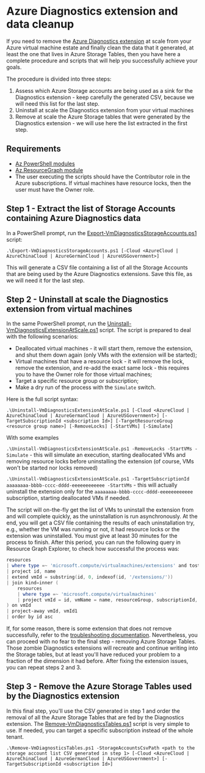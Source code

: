 # Azure Diagnostics extension and data cleanup

If you need to remove the [Azure Diagnostics extension](https://docs.microsoft.com/en-us/azure/azure-monitor/platform/diagnostics-extension-overview) at scale from your Azure virtual machine estate and finally clean the data that it generated, at least the one that lives in Azure Storage Tables, then you have here a complete procedure and scripts that will help you successfully achieve your goals.

The procedure is divided into three steps:

1. Assess which Azure Storage accounts are being used as a sink for the Diagnostics extension - keep carefully the generated CSV, because we will need this list for the last step.
2. Uninstall at scale the Diagnostics extension from your virtual machines
3. Remove at scale the Azure Storage tables that were generated by the Diagnostics extension - we will use here the list extracted in the first step.

## Requirements

* [Az PowerShell modules](https://docs.microsoft.com/en-us/powershell/azure/install-Az-ps)
* [Az.ResourceGraph module](https://docs.microsoft.com/en-us/azure/governance/resource-graph/first-query-powershell#add-the-resource-graph-module)
* The user executing the scripts should have the Contributor role in the Azure subscriptions. If virtual machines have resource locks, then the user must have the Owner role.

## Step 1 - Extract the list of Storage Accounts containing Azure Diagnostics data

In a PowerShell prompt, run the [Export-VmDiagnosticsStorageAccounts.ps1](Export-VmDiagnosticsStorageAccounts.ps1) script:

`.\Export-VmDiagnosticsStorageAccounts.ps1 [-Cloud <AzureCloud | AzureChinaCloud | AzureGermanCloud | AzureUSGovernment>]`

This will generate a CSV file containing a list of all the Storage Accounts that are being used by the Azure Diagnostics extensions. Save this file, as we will need it for the last step.

## Step 2 - Uninstall at scale the Diagnostics extension from virtual machines

In the same PowerShell prompt, run the [Uninstall-VmDiagnosticsExtensionAtScale.ps1](Uninstall-VmDiagnosticsExtensionAtScale.ps1) script. The script is prepared to deal with the following scenarios:

* Deallocated virtual machines - it will start them, remove the extension, and shut them down again (only VMs with the extension will be started);
* Virtual machines that have a resource lock - it will remove the lock, remove the extension, and re-add the exact same lock - this requires you to have the Owner role for those virtual machines;
* Target a specific resource group or subscription;
* Make a dry run of the process with the `Simulate` switch.

Here is the full script syntax:

`.\Uninstall-VmDiagnosticsExtensionAtScale.ps1 [-Cloud <AzureCloud | AzureChinaCloud | AzureGermanCloud | AzureUSGovernment>] [-TargetSubscriptionId <subscription Id>] [-TargetResourceGroup <resource group name>] [-RemoveLocks] [-StartVMs] [-Simulate]`

With some examples

`.\Uninstall-VmDiagnosticsExtensionAtScale.ps1 -RemoveLocks -StartVMs -Simulate` - this will simulate an execution, starting deallocated VMs and removing resource locks before uninstalling the extension (of course, VMs won't be started nor locks removed)

`.\Uninstall-VmDiagnosticsExtensionAtScale.ps1 -TargetSubscriptionId aaaaaaaa-bbbb-cccc-dddd-eeeeeeeeeeee -StartVMs` - this will actually uninstall the extension only for the `aaaaaaaa-bbbb-cccc-dddd-eeeeeeeeeeee` subscription, starting deallocated VMs if needed.

The script will on-the-fly get the list of VMs to uninstall the extension from and will complete quickly, as the uninstallation is run asynchronously. At the end, you will get a CSV file containing the results of each uninstallation try, e.g., whether the VM was running or not, it had resource locks or the extension was uninstalled. You must give at least 30 minutes for the process to finish. After this period, you can run the following query in Resource Graph Explorer, to check how successful the process was:

```powershell
resources 
| where type =~ 'microsoft.compute/virtualmachines/extensions' and tostring(properties.type) in ('LinuxDiagnostic', 'IaaSDiagnostics')
| project id, name
| extend vmId = substring(id, 0, indexof(id, '/extensions/'))
| join kind=inner (
    resources 
    | where type =~ 'microsoft.compute/virtualmachines'
    | project vmId = id, vmName = name, resourceGroup, subscriptionId, powerState = tostring(properties.extended.instanceView.powerState.code)
) on vmId
| project-away vmId, vmId1
| order by id asc
```

If, for some reason, there is some extension that does not remove successfully, refer to the [troubleshooting documentation](https://docs.microsoft.com/en-us/azure/azure-monitor/platform/diagnostics-extension-troubleshooting). Nevertheless, you can proceed with no fear to the final step - removing Azure Storage Tables. Those zombie Diagnostics extensions will recreate and continue writing into the Storage tables, but at least you'll have reduced your problem to a fraction of the dimension it had before. After fixing the extension issues, you can repeat steps 2 and 3.

## Step 3 - Remove the Azure Storage Tables used by the Diagnostics extension

In this final step, you'll use the CSV generated in step 1 and order the removal of all the Azure Storage Tables that are fed by the Diagnostics extension. The [Remove-VmDiagnosticsTables.ps1](Remove-VmDiagnosticsTables.ps1) script is very simple to use. If needed, you can target a specific subscription instead of the whole tenant.

`.\Remove-VmDiagnosticsTables.ps1 -StorageAccountsCsvPath <path to the storage account list CSV generated in step 1> [-Cloud <AzureCloud | AzureChinaCloud | AzureGermanCloud | AzureUSGovernment>] [-TargetSubscriptionId <subscription Id>]`

